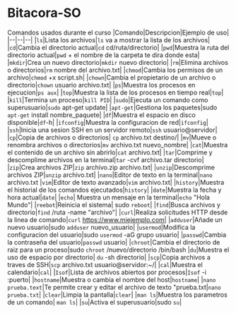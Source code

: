 # Bitacora-SO
Comandos usados durante el curso
|Comando|Descripcion|Ejemplo de uso|
|--|--|--|
|`ls`|Lista los archivos|`ls` va a mostrar la lista de los archivos|
|`cd`|Cambia el directorio actual|`cd` cd/ruta/directorio|
|`pwd`|Muestra la ruta del directorio actual|`pwd` + el nombre de la carpeta te dira donde esta| 
|`mkdir`|Crea un nuevo directorio|`mkdir` nuevo directorio|
|`rm`|Elimina archivos o directorios|`rm` nombre del archivo.txt|
|`chmod`|Cambia los permisos de un archivo|`chmod` +x script.sh|
|`chown`|Cambia el propietario de un archivo o directorio|`chown` usuario archivo.txt|
|`ps`|Muestra los procesos en ejecucion|`ps aux`|
|`top`|Muestra la lista de los procesos en tiempo real|`top`|
|`kill`|Termina un proceso|`kill PID`|
|`sudo`|Ejecuta un comando como superusuario|`sudo` apt-get update|
|`apt-get`|Gestiona los paquetes|sudo `apt-get` install nombre_paquete|
|`df`|Muestra el espacio en disco disponible|`df`-h|
|`ifconfig`|Muestra la configuracion de red|`ifconfig`|
|`ssh`|Inicia una sesion SSH en un servidor remoto|`ssh` usuario@servidor|
|`cp`|Copia de archivos o directorios| `cp` archivo.txt destino/|
|`mv`|Mueve o renombra archivos o directorios|`mv` archivo.txt nuevo_nombre|
|`cat`|Muestra el contenido de un archivo sin abrirlo|`cat` archivo.txt|
|`tar`|Comprime y descomplime archivos en la terminal|`tar` -cvf archivo.tar directorio|
|`zip`|Crea archivos ZIP|`zip` archivo.zip archivo.txt|
|`unzip`|Descomprime archivos ZIP|`unzip` archivo.txt|
|`nano`|Editor de texto en la terminal|`nano` archivo.txt
|`vim`|Editor de texto avanzado|`vim` archivo.txt|
|`history`|Muestra el historial de los comandos ejecutados|`history`|
|`date`|Muestra la fecha y hora actual|`date`|
|`echo`| Muestra un mensaje en la terminal|`echo` "Hola Mundo"|
|`reebot`|Reinicia el sistema| sudo `reboot`|
|`find`|Busca archivos y directorio|`find` /ruta -name "archivo"|
|`curl`|Realiza solicitudes HTTP desde la linea de comando|`curl` https://www.miejemplo.com|
|`adduser`|Añade un nuevo usuario|sudo `adduser` nuevo_usuario|
|`usermod`|Modifica la configuracion del usuario|sudo `usermod` -aG grupo usuario| 
|`passwd`|Cambia la contraseña del usuario|`passwd` usuario|
|`chroot`|Cambia el directorio de raiz para un proceso|sudo `chroot` /nuevo/directorio /bin/bash
|`du`|Muestra el uso de espacio por directorio| `du` -sh directorio|
|`scp`|Copia archivos a traves de SSH|`scp` archivo.txt usuario@servidor:~/|
|`cal`|Muestra el calendario|`cal`|
|`Isof`|Lista de archivos abiertos por procesos|`Isof` -i :puerto|
|`hostname`|Muestra o cambia el nombre del host|`hostname`|
|`nano prueba.text`|Te permite crear y editar el archivo de texto "prueba.txt|`nano prueba.txt`|
|`clear`|Limpia la pantalla|`clear`|
|`man ls`|Muestra los parametros de un comando| `man ls`|
|`su`|Activa el superusuario|sudo `su`|
